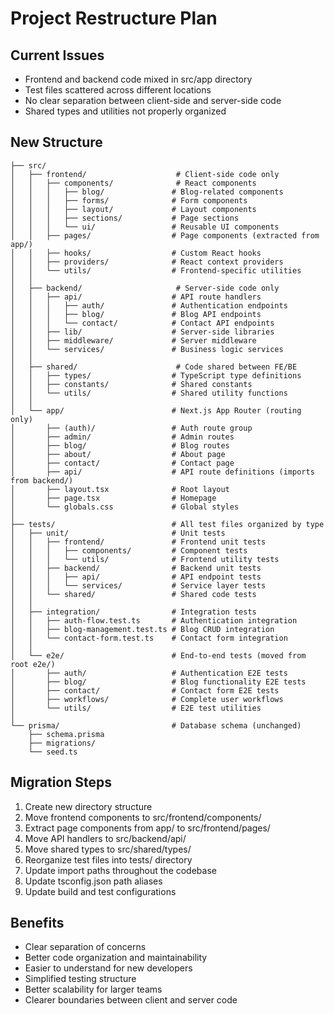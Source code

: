 # Project Restructure Plan

## Current Issues
- Frontend and backend code mixed in src/app directory
- Test files scattered across different locations
- No clear separation between client-side and server-side code
- Shared types and utilities not properly organized

## New Structure

```
├── src/
│   ├── frontend/                    # Client-side code only
│   │   ├── components/              # React components
│   │   │   ├── blog/               # Blog-related components
│   │   │   ├── forms/              # Form components
│   │   │   ├── layout/             # Layout components
│   │   │   ├── sections/           # Page sections
│   │   │   └── ui/                 # Reusable UI components
│   │   ├── pages/                  # Page components (extracted from app/)
│   │   ├── hooks/                  # Custom React hooks
│   │   ├── providers/              # React context providers
│   │   └── utils/                  # Frontend-specific utilities
│   │
│   ├── backend/                     # Server-side code only
│   │   ├── api/                    # API route handlers
│   │   │   ├── auth/               # Authentication endpoints
│   │   │   ├── blog/               # Blog API endpoints
│   │   │   └── contact/            # Contact API endpoints
│   │   ├── lib/                    # Server-side libraries
│   │   ├── middleware/             # Server middleware
│   │   └── services/               # Business logic services
│   │
│   ├── shared/                      # Code shared between FE/BE
│   │   ├── types/                  # TypeScript type definitions
│   │   ├── constants/              # Shared constants
│   │   └── utils/                  # Shared utility functions
│   │
│   └── app/                        # Next.js App Router (routing only)
│       ├── (auth)/                 # Auth route group
│       ├── admin/                  # Admin routes
│       ├── blog/                   # Blog routes
│       ├── about/                  # About page
│       ├── contact/                # Contact page
│       ├── api/                    # API route definitions (imports from backend/)
│       ├── layout.tsx              # Root layout
│       ├── page.tsx                # Homepage
│       └── globals.css             # Global styles
│
├── tests/                          # All test files organized by type
│   ├── unit/                       # Unit tests
│   │   ├── frontend/               # Frontend unit tests
│   │   │   ├── components/         # Component tests
│   │   │   └── utils/              # Frontend utility tests
│   │   ├── backend/                # Backend unit tests
│   │   │   ├── api/                # API endpoint tests
│   │   │   └── services/           # Service layer tests
│   │   └── shared/                 # Shared code tests
│   │
│   ├── integration/                # Integration tests
│   │   ├── auth-flow.test.ts       # Authentication integration
│   │   ├── blog-management.test.ts # Blog CRUD integration
│   │   └── contact-form.test.ts    # Contact form integration
│   │
│   └── e2e/                        # End-to-end tests (moved from root e2e/)
│       ├── auth/                   # Authentication E2E tests
│       ├── blog/                   # Blog functionality E2E tests
│       ├── contact/                # Contact form E2E tests
│       ├── workflows/              # Complete user workflows
│       └── utils/                  # E2E test utilities
│
└── prisma/                         # Database schema (unchanged)
    ├── schema.prisma
    ├── migrations/
    └── seed.ts
```

## Migration Steps

1. Create new directory structure
2. Move frontend components to src/frontend/components/
3. Extract page components from app/ to src/frontend/pages/
4. Move API handlers to src/backend/api/
5. Move shared types to src/shared/types/
6. Reorganize test files into tests/ directory
7. Update import paths throughout the codebase
8. Update tsconfig.json path aliases
9. Update build and test configurations

## Benefits

- Clear separation of concerns
- Better code organization and maintainability
- Easier to understand for new developers
- Simplified testing structure
- Better scalability for larger teams
- Clearer boundaries between client and server code